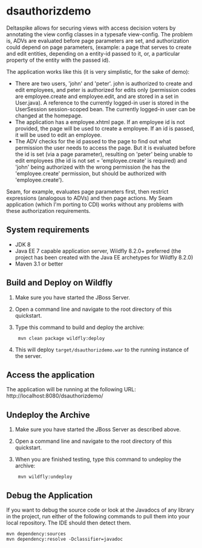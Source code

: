 dsauthorizdemo
==============

Deltaspike allows for securing views with access decision voters by annotating the view config classes in a typesafe view-config. The problem is, ADVs are evaluated before page parameters are set, and authorization could depend on page parameters, (example: a page that serves to create and edit entities, depending on a entity-id passed to it, or, a particular property of the entity with the passed id).

The application works like this (it is very simplistic, for the sake of demo):

- There are two users, 'john' and 'peter'. john is authorized to create and edit employees, and peter is authorized for edits only (permission codes are employee.create and employee.edit, and are stored in a set in User.java). A reference to the currently logged-in user is stored in the UserSession session-scoped bean. The currently logged-in user can be changed at the homepage.
- The application has a employee.xhtml page. If an employee id is not provided, the page will be used to create a employee. If an id is passed, it will be used to edit an employee.
- The ADV checks for the id passed to the page to find out what permission the user needs to access the page. But it is evaluated before the id is set (via a page parameter), resulting on 'peter' being unable to edit employees (the id is not set = 'employee.create' is required) and 'john' being authorized with the wrong permission (he has the 'employee.create' permission, but should be authorized with 'employee.create').

Seam, for example, evaluates page parameters first, then restrict expressions (analogous to ADVs) and then page actions. My Seam application (which I'm porting to CDI) works without any problems with these authorization requirements.

System requirements
-------------------
- JDK 8
- Java EE 7 capable application server, Wildfly 8.2.0+ preferred (the project has been created with the Java EE archetypes for  Wildfly 8.2.0)
- Maven 3.1 or better

Build and Deploy on Wildfly
---------------------------

1. Make sure you have started the JBoss Server.
2. Open a command line and navigate to the root directory of this quickstart.
3. Type this command to build and deploy the archive:

        mvn clean package wildfly:deploy

4. This will deploy `target/dsauthorizdemo.war` to the running instance of the server.
 
Access the application 
---------------------

The application will be running at the following URL: http://localhost:8080/dsauthorizdemo/


Undeploy the Archive
--------------------

1. Make sure you have started the JBoss Server as described above.
2. Open a command line and navigate to the root directory of this quickstart.
3. When you are finished testing, type this command to undeploy the archive:

        mvn wildfly:undeploy

Debug the Application
------------------------------------

If you want to debug the source code or look at the Javadocs of any library in the project, run either of the following commands to pull them into your local repository. The IDE should then detect them.

    mvn dependency:sources
    mvn dependency:resolve -Dclassifier=javadoc
